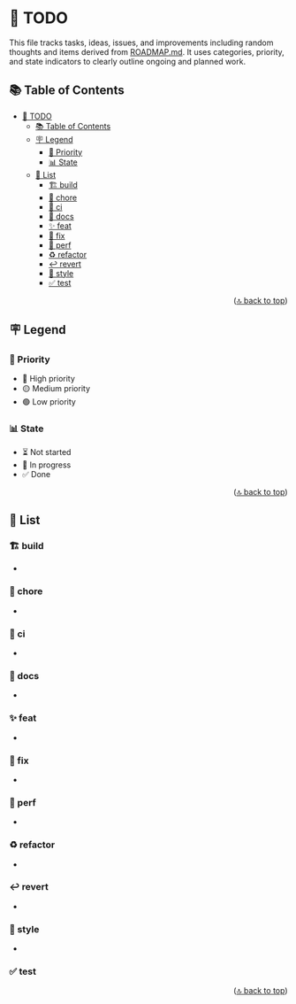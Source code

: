 <!-- markdownlint-disable MD033 MD041 -->

<a id="top"></a>

# 📝 TODO

This file tracks tasks, ideas, issues, and improvements including random thoughts and items derived from [ROADMAP.md](ROADMAP.md). It uses categories, priority, and state indicators to clearly outline ongoing and planned work.

## 📚 Table of Contents

- [📝 TODO](#-todo)
  - [📚 Table of Contents](#-table-of-contents)
  - [🪧 Legend](#-legend)
    - [🚨 Priority](#-priority)
    - [📊 State](#-state)
  - [📝 List](#-list)
    - [🏗️ build](#️-build)
    - [🔧 chore](#-chore)
    - [👷 ci](#-ci)
    - [📝 docs](#-docs)
    - [✨ feat](#-feat)
    - [🐛 fix](#-fix)
    - [🚀 perf](#-perf)
    - [♻️ refactor](#️-refactor)
    - [↩️ revert](#️-revert)
    - [🎨 style](#-style)
    - [✅ test](#-test)

<p align="right">(<a href="#top">🔝 back to top</a>)</p>

## 🪧 Legend

### 🚨 Priority

- 🔴 High priority
- 🟡 Medium priority
- 🟢 Low priority

### 📊 State

- ⏳ Not started
- 🔄 In progress
- ✅ Done

<p align="right">(<a href="#top">🔝 back to top</a>)</p>

## 📝 List

### 🏗️ build

-

### 🔧 chore

-

### 👷 ci

-

### 📝 docs

-

### ✨ feat

-

### 🐛 fix

-

### 🚀 perf

-

### ♻️ refactor

-

### ↩️ revert

-

### 🎨 style

-

### ✅ test

<p align="right">(<a href="#top">🔝 back to top</a>)</p>
